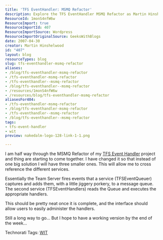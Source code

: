 ```yaml
---
title: 'TFS EventHandler: MSMQ Refactor'
description: Explore the TFS EventHandler MSMQ Refactor as Martin Hinshelwood shares insights on streamlining event handling with a modular approach. Stay tuned for updates!
ResourceId: 1monS4nfW6w
ResourceImport: true
ResourceImportId: 407
ResourceImportSource: Wordpress
ResourceImportOriginalSource: GeeksWithBlogs
date: 2007-04-30
creator: Martin Hinshelwood
id: "407"
layout: blog
resourceTypes: blog
slug: tfs-eventhandler-msmq-refactor
aliases:
- /blog/tfs-eventhandler-msmq-refactor
- /tfs-eventhandler-msmq-refactor
- /tfs-eventhandler--msmq-refactor
- /blog/tfs-eventhandler--msmq-refactor
- /resources/1monS4nfW6w
- /resources/blog/tfs-eventhandler-msmq-refactor
aliasesFor404:
- /tfs-eventhandler-msmq-refactor
- /blog/tfs-eventhandler-msmq-refactor
- /tfs-eventhandler--msmq-refactor
- /blog/tfs-eventhandler--msmq-refactor
tags:
- tfs-event-handler
- wit
preview: nakedalm-logo-128-link-1-1.png

---
```

I am half way through the MSMQ Refactor of my [TFS Event Handler](http://www.codeplex.com/TFSEventHandler) project and thing are starting to come together. I have changed it so that instead of one big solution I will have three smaller ones. This will allow me to cross reference the different services.

Essentially the Team Server fires events that a service (TFSEventQueuer) captures and adds them, with a little jiggery porkery, to a message queue. The second service (TFSEventHandlers) reads the Queue and executes the appropriate handlers.

This should be pretty neat once it is complete, and the interface should allow users to easily administer the handlers.

Still a long way to go... But I hope to have a working version by the end of the week...

Technorati Tags: [WIT](http://technorati.com/tags/WIT)
